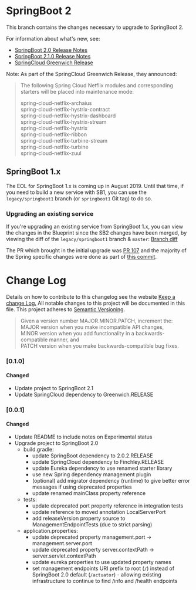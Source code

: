 SpringBoot 2
============

This branch contains the changes necessary to upgrade to SpringBoot 2. 

For information about what's new, see:
- [SpringBoot 2.0 Release Notes](https://github.com/spring-projects/spring-boot/wiki/Spring-Boot-2.0-Release-Notes)
- [SpringBoot 2.1.0 Release Notes](https://spring.io/blog/2018/10/30/spring-boot-2-1-0)
- [SpringCloud Greenwich Release](https://spring.io/blog/2019/01/23/spring-cloud-greenwich-release-is-now-available)

Note: As part of the SpringCloud Greenwich Release, they announced: 

> The following Spring Cloud Netflix modules and corresponding starters will be placed into maintenance mode:
>
> spring-cloud-netflix-archaius  
> spring-cloud-netflix-hystrix-contract  
> spring-cloud-netflix-hystrix-dashboard  
> spring-cloud-netflix-hystrix-stream  
> spring-cloud-netflix-hystrix  
> spring-cloud-netflix-ribbon  
> spring-cloud-netflix-turbine-stream  
> spring-cloud-netflix-turbine  
> spring-cloud-netflix-zuul  
 
## SpringBoot 1.x
The EOL for SpringBoot 1.x is coming up in August 2019. Until that time, if you need to build a new service with SB1,
you can use the `legacy/springboot1` branch (or `springboot1` Git tag) to do so. 

### Upgrading an existing service
If you're upgrading an existing service from SpringBoot 1.x, you can view the changes in the Blueprint since the SB2
changes have been merged, by viewing the diff of the `legacy/springboot1` branch & `master`: [Branch diff](https://bitbucket.sample.com/projects/COPBLUE/repos/blueprint-java-springboot/compare/commits?sourceBranch=refs%2Fheads%2Flegacy%2Fspringboot1&targetRepoId=27747)

The PR which brought in the initial upgrade was [PR 107](https://bitbucket.sample.com/projects/COPBLUE/repos/blueprint-java-springboot/pull-requests/107/diff)
and the majority of the Spring specific changes were done as part of [this commit](https://bitbucket.sample.com/projects/COPBLUE/repos/blueprint-java-springboot/commits/8f5994b5ecb40823b93ac8e9102f990013956150).


# Change Log
Details on how to contribute to this changelog see the website
[Keep a change Log.](http://keepachangelog.com/) All notable changes to this project will be documented in this file.
This project adheres to [Semantic Versioning](http://semver.org/).

> Given a version number MAJOR.MINOR.PATCH, increment the:  
> MAJOR version when you make incompatible API changes,  
> MINOR version when you add functionality in a backwards-compatible manner, and  
> PATCH version when you make backwards-compatible bug fixes.

### [0.1.0]
#### Changed
- Update project to SpringBoot 2.1
- Update SpringCloud dependency to Greenwich.RELEASE 

### [0.0.1]
#### Changed
- Update README to include notes on Experimental status
- Upgrade project to SpringBoot 2.0
    - build.gradle:
        - update SpringBoot dependency to 2.0.2.RELEASE
        - update SpringCloud dependency to Finchley.RELEASE
        - update Eureka dependency to use renamed starter library
        - use new Spring dependency management plugin
        - (optional) add migrator dependency (runtime) to give better error messages if using deprecated properties
        - update renamed mainClass property reference
    - tests:
        - update deprecated port property reference in integration tests
        - update reference to moved annotation LocalServerPort
        - add releaseVersion property source to ManagementEndpointTests (due to strict parsing)
    - application.properties:
        - update deprecated property management.port -> management.server.port
        - update deprecated property server.contextPath -> server.servlet.contextPath
        - update eureka properties to use updated property names
        - set management endpoints URI prefix to root (`/`) instead of SpringBoot 2.0 default (`/actuator`) - allowing existing infrastructure to continue to find /info and /health endpoints
